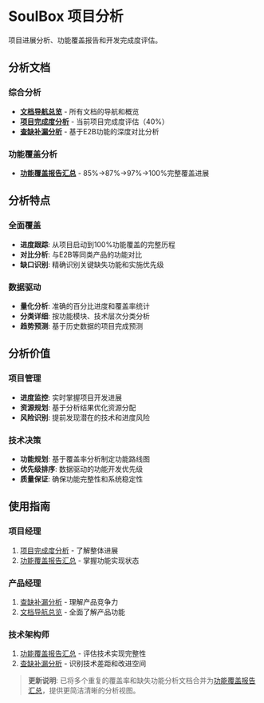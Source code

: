 # SoulBox 项目分析

项目进展分析、功能覆盖报告和开发完成度评估。

## 分析文档

### 综合分析
- [**文档导航总览**](documentation-overview.md) - 所有文档的导航和概览
- [**项目完成度分析**](completion-analysis.md) - 当前项目完成度评估（40%）
- [**查缺补漏分析**](gap-analysis.md) - 基于E2B功能的深度对比分析

### 功能覆盖分析
- [**功能覆盖报告汇总**](coverage-reports.md) - 85%→87%→97%→100%完整覆盖进展

## 分析特点

### 全面覆盖
- **进度跟踪**: 从项目启动到100%功能覆盖的完整历程
- **对比分析**: 与E2B等同类产品的功能对比
- **缺口识别**: 精确识别关键缺失功能和实施优先级

### 数据驱动
- **量化分析**: 准确的百分比进度和覆盖率统计
- **分类详细**: 按功能模块、技术层次分类分析
- **趋势预测**: 基于历史数据的项目完成预测

## 分析价值

### 项目管理
- **进度监控**: 实时掌握项目开发进展
- **资源规划**: 基于分析结果优化资源分配
- **风险识别**: 提前发现潜在的技术和进度风险

### 技术决策
- **功能规划**: 基于覆盖率分析制定功能路线图
- **优先级排序**: 数据驱动的功能开发优先级
- **质量保证**: 确保功能完整性和系统稳定性

## 使用指南

### 项目经理
1. [项目完成度分析](completion-analysis.md) - 了解整体进展
2. [功能覆盖报告汇总](coverage-reports.md) - 掌握功能实现状态

### 产品经理  
1. [查缺补漏分析](gap-analysis.md) - 理解产品竞争力
2. [文档导航总览](documentation-overview.md) - 全面了解产品功能

### 技术架构师
1. [功能覆盖报告汇总](coverage-reports.md) - 评估技术实现完整性
2. [查缺补漏分析](gap-analysis.md) - 识别技术差距和改进空间

> **更新说明**: 已将多个重复的覆盖率和缺失功能分析文档合并为[功能覆盖报告汇总](coverage-reports.md)，提供更简洁清晰的分析视图。